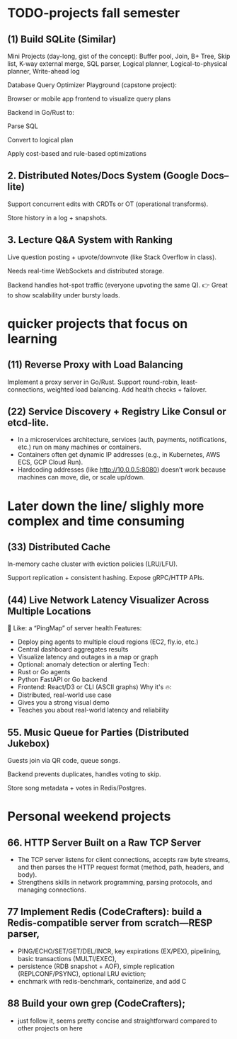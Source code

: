 # TODO-projects fall semester

## (1) Build SQLite (Similar)

Mini Projects (day-long, gist of the concept):
Buffer pool, Join, B+ Tree, Skip list, K-way external merge, SQL parser, Logical planner, Logical-to-physical planner, Write-ahead log

Database Query Optimizer Playground (capstone project):

Browser or mobile app frontend to visualize query plans

Backend in Go/Rust to:

Parse SQL

Convert to logical plan

Apply cost-based and rule-based optimizations


## 2. Distributed Notes/Docs System (Google Docs–lite)
Support concurrent edits with CRDTs or OT (operational transforms).

Store history in a log + snapshots.


## 3. Lecture Q&A System with Ranking
Live question posting + upvote/downvote (like Stack Overflow in class).

Needs real-time WebSockets and distributed storage.

Backend handles hot-spot traffic (everyone upvoting the same Q).
👉 Great to show scalability under bursty loads.



# quicker projects that focus on learning

##  (11) Reverse Proxy with Load Balancing
Implement a proxy server in Go/Rust.
Support round-robin, least-connections, weighted load balancing.
Add health checks + failover.

## (22) Service Discovery + Registry Like Consul or etcd-lite.
* In a microservices architecture, services (auth, payments, notifications, etc.) run on many machines or containers.
* Containers often get dynamic IP addresses (e.g., in Kubernetes, AWS ECS, GCP Cloud Run).
* Hardcoding addresses (like http://10.0.0.5:8080) doesn’t work because machines can move, die, or scale up/down.

# Later down the line/ slighly more complex and time consuming
## (33) Distributed Cache
In-memory cache cluster with eviction policies (LRU/LFU).

Support replication + consistent hashing.
Expose gRPC/HTTP APIs.


## (44) Live Network Latency Visualizer Across Multiple Locations
🧩 Like: a “PingMap” of server health
Features:
* Deploy ping agents to multiple cloud regions (EC2, fly.io, etc.)
* Central dashboard aggregates results
* Visualize latency and outages in a map or graph
* Optional: anomaly detection or alerting
Tech:
* Rust or Go agents
* Python FastAPI or Go backend
* Frontend: React/D3 or CLI (ASCII graphs)
Why it's 🔥:
* Distributed, real-world use case
* Gives you a strong visual demo
* Teaches you about real-world latency and reliability



## 55. Music Queue for Parties (Distributed Jukebox)
Guests join via QR code, queue songs.

Backend prevents duplicates, handles voting to skip.

Store song metadata + votes in Redis/Postgres.

# Personal weekend projects
## 66. HTTP Server Built on a Raw TCP Server
* The TCP server listens for client connections, accepts raw byte streams, and then parses the HTTP request format (method, path, headers, and body).
* Strengthens skills in network programming, parsing protocols, and managing connections.


## 77 Implement Redis (CodeCrafters): build a Redis-compatible server from scratch—RESP parser, 
* PING/ECHO/SET/GET/DEL/INCR, key expirations (EX/PEX), pipelining, basic transactions (MULTI/EXEC),
*  persistence (RDB snapshot + AOF), simple replication (REPLCONF/PSYNC), optional LRU eviction;
*  enchmark with redis-benchmark, containerize, and add C


## 88 Build your own grep (CodeCrafters);
* just follow it, seems pretty concise and straightforward compared to other projects on here
